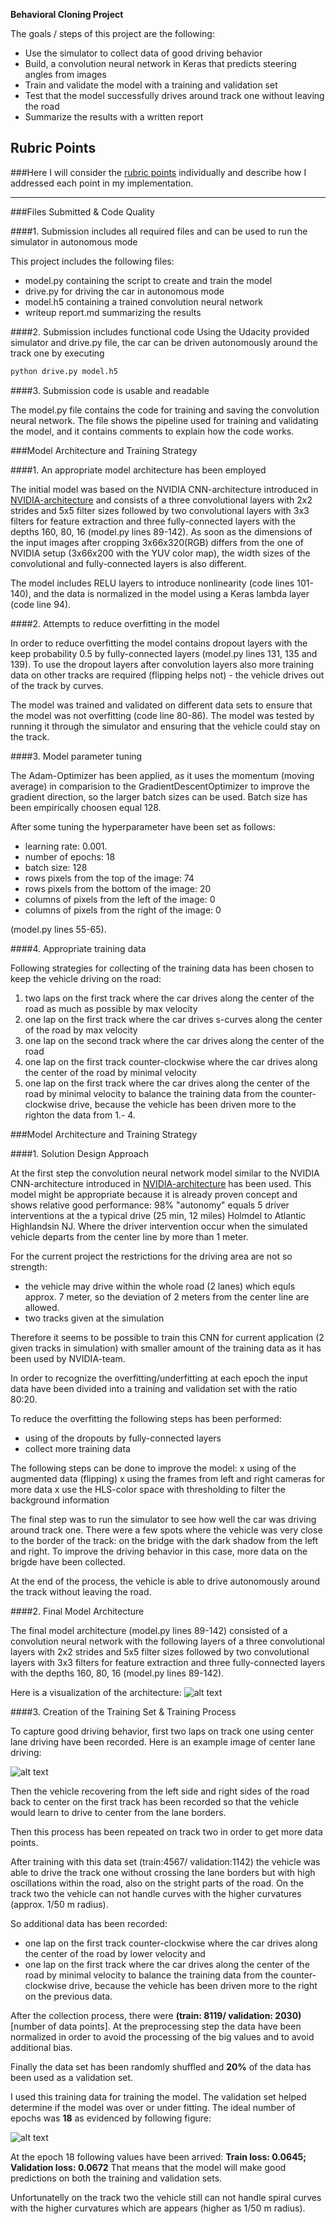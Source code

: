 **Behavioral Cloning Project**

The goals / steps of this project are the following:
* Use the simulator to  collect data of good driving behavior
* Build, a convolution neural network in Keras that predicts steering angles from images
* Train and validate the model with a training and validation set
* Test that the model successfully drives around track one without leaving the road
* Summarize the results with a written report


[//]: # (Image References)

[image1]: ./images/model.png "Model Visualization"
[image2]: ./images/Center_lane_driving.JPG "Example for the center lane driving"
[image3]: ./images/Training_MSE_epoch.JPG "Training MSE over epochs"

## Rubric Points
###Here I will consider the [rubric points](https://review.udacity.com/#!/rubrics/432/view) individually and describe how I addressed each point in my implementation.  

---
###Files Submitted & Code Quality

####1. Submission includes all required files and can be used to run the simulator in autonomous mode

This project includes the following files:
* model.py containing the script to create and train the model
* drive.py for driving the car in autonomous mode
* model.h5 containing a trained convolution neural network 
* writeup report.md summarizing the results

####2. Submission includes functional code
Using the Udacity provided simulator and drive.py file, the car can be driven autonomously around the track one by executing 
```sh
python drive.py model.h5
```

####3. Submission code is usable and readable

The model.py file contains the code for training and saving the convolution neural network. The file shows the pipeline used for training and validating the model, and it contains comments to explain how the code works.

###Model Architecture and Training Strategy

####1. An appropriate model architecture has been employed

The initial model was based on the NVIDIA CNN-architecture introduced in [NVIDIA-architecture](https://devblogs.nvidia.com/parallelforall/deep-learning-self-driving-cars/) and consists of a three convolutional layers with 2x2 strides and 5x5 filter sizes  followed by two convolutional layers with 3x3 filters for feature extraction and three fully-connected layers with the depths 160, 80, 16 (model.py lines 89-142). As soon as the dimensions of the input images after cropping 3x66x320(RGB) differs from the one of NVIDIA setup (3x66x200 with the YUV color map), the width sizes of the convolutional and fully-connected layers is also different.  

The model includes RELU layers to introduce nonlinearity (code lines 101-140), and the data is normalized in the model using a Keras lambda layer (code line 94). 

####2. Attempts to reduce overfitting in the model

In order to reduce overfitting the model contains dropout layers with the keep probability 0.5 by fully-connected layers (model.py lines 131, 135 and 139). To use the dropout layers after convolution layers also more training data on other tracks are required (flipping helps not) - the vehicle drives out of the track by curves.

The model was trained and validated on different data sets to ensure that the model was not overfitting (code line 80-86). The model was tested by running it through the simulator and ensuring that the vehicle could stay on the track.

####3. Model parameter tuning

The Adam-Optimizer has been applied, as it uses the momentum (moving average) in comparision to the GradientDescentOptimizer to improve the gradient direction, so the larger batch sizes can be used. Batch size has been empirically choosen equal 128.

After some tuning the hyperparameter have been set as follows: 
- learning rate: 0.001.
- number of epochs: 18
- batch size: 128
- rows pixels from the top of the image: 74
- rows pixels from the bottom of the image: 20
- columns of pixels from the left of the image: 0
- columns of pixels from the right of the image: 0

(model.py lines 55-65).

####4. Appropriate training data

Following strategies for collecting of the training data has been chosen to keep the vehicle driving on the road:
1. two laps on the first track where the car drives along the center of the road as much as possible by max velocity
2. one lap on the first track where the car drives s-curves along the center of the road by max velocity
3. one lap on the second track where the car drives along the center of the road
4. one lap on the first track counter-clockwise where the car drives along the center of the road by minimal velocity
5. one lap on the first track where the car drives along the center of the road by minimal velocity to balance the training data from the counter-clockwise drive, because the vehicle has been driven more to the righton the data from 1.- 4.

###Model Architecture and Training Strategy

####1. Solution Design Approach

At the first step the convolution neural network model similar to the NVIDIA CNN-architecture introduced in [NVIDIA-architecture](https://devblogs.nvidia.com/parallelforall/deep-learning-self-driving-cars/) has been used. This model might be appropriate because it is already proven concept and shows relative good performance: 98% "autonomy" equals 5 driver interventions at the a typical drive (25 min, 12 miles) Holmdel to Atlantic Highlandsin NJ. Where the driver intervention occur when the simulated vehicle departs from the center line by more than 1 meter. 

For the current project the restrictions for the driving area are not so strength: 
- the vehicle may drive within the whole road (2 lanes) which equls approx. 7 meter, so the deviation of 2 meters from the center line are allowed. 
- two tracks given at the simulation 

Therefore it seems to be possible to train this CNN for current application (2 given tracks in simulation) with smaller amount of the training data as it has been used by NVIDIA-team.

In order to recognize the overfitting/underfitting at each epoch the input data have been divided into a training and validation set with the ratio 80:20. 

To reduce the overfitting the following steps has been performed:
- using of the dropouts by fully-connected layers
- collect more training data

The following steps can be done to improve the model:
x using of the augmented data (flipping)
x using the frames from left and right cameras for more data
x use the HLS-color space with thresholding to filter the background information

The final step was to run the simulator to see how well the car was driving around track one. There were a few spots where the vehicle was very close to the border of the track: on the bridge with the dark shadow from the left and right. To improve the driving behavior in this case, more data on the brigde have been collected.

At the end of the process, the vehicle is able to drive autonomously around the track without leaving the road.

####2. Final Model Architecture

The final model architecture (model.py lines 89-142) consisted of a convolution neural network with the following layers of a three convolutional layers with 2x2 strides and 5x5 filter sizes  followed by two convolutional layers with 3x3 filters for feature extraction and three fully-connected layers with the depths 160, 80, 16 (model.py lines 89-142).

Here is a visualization of the architecture:
![alt text][image1]

####3. Creation of the Training Set & Training Process

To capture good driving behavior, first two laps on track one using center lane driving have been recorded. Here is an example image of center lane driving:

![alt text][image2]

Then the vehicle recovering from the left side and right sides of the road back to center on the first track has been recorded so that the vehicle would learn to drive to center from the lane borders. 

Then this process has been repeated on track two in order to get more data points.

After training with this data set (train:4567/ validation:1142) the vehicle was able to drive the track one without crossing the lane borders but with high oscillations within the road, also on the stright parts of the road. On the track two the vehicle can not handle curves with the higher curvatures (approx. 1/50 m radius).

So additional data has been recorded:
- one lap on the first track counter-clockwise where the car drives along the center of the road by lower velocity
and
- one lap on the first track where the car drives along the center of the road by minimal velocity to balance the training data from the counter-clockwise drive, because the vehicle has been driven more to the right on the previous data.

After the collection process, there were __(train: 8119/ validation: 2030)__ [number of data points]. At the preprocessing step the data have been normalized in order to avoid the processing of the big values and to avoid additional bias.

Finally the data set has been randomly shuffled and __20%__ of the data has been used as a validation set. 

I used this training data for training the model. The validation set helped determine if the model was over or under fitting. The ideal number of epochs was __18__ as evidenced by following figure:

![alt text][image3]

At the epoch 18 following values have been arrived: __Train loss: 0.0645; Validation loss: 0.0672__
That means that the model will make good predictions on both the training and validation sets.

Unfortunatelly on the track two the vehicle still can not handle spiral curves with the higher curvatures which are appears (higher as 1/50 m radius).